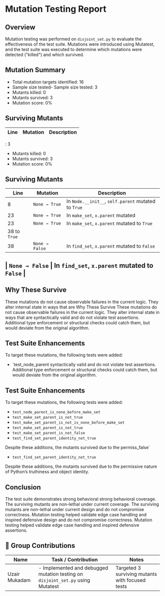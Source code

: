 # Mutation Testing Report

## Overview
Mutation testing was performed on `disjoint_set.py` to evaluate the effectiveness of the test suite. Mutations were introduced using Mutatest, and the test suite was executed to determine which mutations were detected ("killed") and which survived.

## Mutation Summary
- Total mutation targets identified: 16
- Sample size tested- Sample size tested: 3
- Mutants killed: 0
- Mutants survived: 3
- Mutation score: 0%

## Surviving Mutants
| Line | Mutation | Description |
|------|----------|-------------|
: 3
- Mutants killed: 0
- Mutants survived: 3
- Mutation score: 0%

## Surviving Mutants
| Line | Mutation | Description |
|------|----------|-------------|
| 8    | `None → True` | In `Node.__init__`, `self.parent` mutated to `True` |
| 23   | `None → True` | In `make_set`, `x.parent` mutated| 8    | `None → True` | In `Node.__init__`, `self.parent` mutated to `True` |
| 23   | `None → True` | In `make_set`, `x.parent` mutated to `True` |
| 38 to `True` |
| 38   | `None → False` | In `find_set`, `x.parent` mutated to `False` |

##   | `None → False` | In `find_set`, `x.parent` mutated to `False` |

## Why These Survive
These mutations do not cause observable failures in the current logic. They alter internal state in ways that are Why These Survive
These mutations do not cause observable failures in the current logic. They alter internal state in ways that are syntactically valid and do not violate test assertions. Additional type enforcement or structural checks could catch them, but would deviate from the original algorithm.

## Test Suite Enhancements
To target these mutations, the following tests were added:
- `test_node_parent syntactically valid and do not violate test assertions. Additional type enforcement or structural checks could catch them, but would deviate from the original algorithm.

## Test Suite Enhancements
To target these mutations, the following tests were added:
- `test_node_parent_is_none_before_make_set`
- `test_make_set_parent_is_not_true`
- `test_make_set_parent_is_not_is_none_before_make_set`
- `test_make_set_parent_is_not_true`
- `test_make_set_parent_is_not_false`
- `test_find_set_parent_identity_not_true`

Despite these additions, the mutants survived due to the permiss_false`
- `test_find_set_parent_identity_not_true`

Despite these additions, the mutants survived due to the permissive nature of Python’s truthiness and object identity.


## Conclusion
The test suite demonstrates strong behavioral strong behavioral coverage. The surviving mutants are non-lethal under current coverage. The surviving mutants are non-lethal under current design and do not compromise correctness. Mutation testing helped validate edge case handling and inspired defensive design and do not compromise correctness. Mutation testing helped validate edge case handling and inspired defensive assertions.

## 👥 Group Contributions

| Name           | Task / Contribution                                                                 | Notes                                                                 |
|----------------|--------------------------------------------------------------------------------------|-----------------------------------------------------------------------|
| Uzair Mukadam  | - Implemented and debugged mutation testing on `disjoint_set.py` using Mutatest | Targeted 3 surviving mutants with focused tests |

